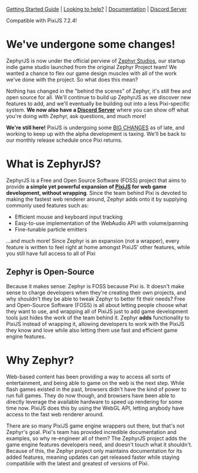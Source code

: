 <div class="github"> 
<p><a href="https://github.com/ZephyrJS-Project/ZephyrJS/blob/main/docs/STARTGUIDE.md">Getting Started Guide</a> | <a href="https://github.com/ZephyrJS-Project/ZephyrJS/blob/main/docs/CONTRIBUTE.md">Looking to help?</a> | <a href="https://github.com/ZephyrJS-Project/ZephyrJS/tree/main/docs/documentation">Documentation</a> | <a href="https://discord.gg/ncP4cdVztQ">Discord Server</a></p>
</div>

<p class="pixi">Compatible with PixiJS 7.2.4!</p>

<h1>We've undergone some changes!</h1>
<p>ZephyrJS is now under the official perview of <a href="https://zephyrstudios.pages.dev">Zephyr Studios</a>, our startup indie game studio launched from the original Zephyr Project team! We wanted a chance to flex our game design muscles with all of the work we've done with the project. So what does this mean?</p>
    
<p>Nothing has changed in the "behind the scenes" of Zephyr, it's still free and open source for all. We'll continue to build up ZephyrJS as we discover new features to add, and we'll eventually be building out into a less Pixi-specific system. <strong>We now also have a <a href="https://discord.gg/ncP4cdVztQ">Discord Server</a></strong> where you can show off what you're doing with Zephyr, ask questions, and much more!</p>

<p><strong>We're still here!</strong> PixiJS is undergoing some <a href="https://github.com/pixijs/pixijs/releases/tag/v8.0.0-alpha.0">BIG CHANGES</a> as of late, and working to keep up with the alpha development is taxing. We'll be back to our monthly release schedule once Pixi returns.</p>


<h1>What is ZephyrJS?</h1>

<p>ZephyrJS is a Free and Open Source Software (FOSS) project that aims to provide <strong>a simple yet powerful expansion of <a href="https://github.com/pixijs/pixijs">PixiJS</a> for web game development, without wrapping</strong>. Since the team behind Pixi is devoted to making the fastest web renderer around, Zephyr adds onto it by supplying commonly used features such as:</p>
<ul>
<li>Efficient mouse and keyboard input tracking</li>
<li>Easy-to-use implementation of the WebAudio API with volume/panning</li>
<li>Fine-tunable particle emitters</li>
</ul>
<p>...and much more! Since Zephyr is an expansion (not a wrapper), every feature is written to feel right at home amongst PixiJS' other features, while you still have full access to all of Pixi</p>

<h2>Zephyr is Open-Source</h2>

<p>Because it makes sense: Zephyr is FOSS because Pixi is. It doesn't make sense to charge developers when they're creating their own projects, and why shouldn't they be able to tweak Zephyr to better fit their needs? Free and Open-Source Software (FOSS) is all about letting people choose what they want to use, and wrapping all of PixiJS just to add game development tools just hides the work of the team behind it. Zephyr <strong>adds</strong> functionality to PixiJS instead of wrapping it, allowing developers to work with the PixiJS they know and love while also letting them use fast and efficient game engine features.</p>

<h1>Why Zephyr?</h1>

<p>Web-based content has been providing a way to access all sorts of entertainment, and being able to game on the web is the next step. While flash games existed in the past, browsers didn't have the kind of power to run full games. They do now though, and browsers have been able to directly leverage the available hardware to speed up rendering for some time now. PixiJS does this by using the WebGL API, letting anybody have access to the fast web renderer around.</p>

<p>There are so many PixiJS game engine wrappers out there, but that's not Zephyr's goal. Pixi's team has provided incredible documentation and examples, so why re-engineer all of them? The ZephyrJS project adds the game engine features developers need, and doesn't touch what it shouldn't. Because of this, the Zephyr project only maintains documentation for its added features, meaning updates can get released faster while staying compatibile with the latest and greatest of versions of Pixi.</p>
